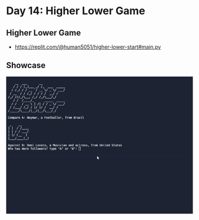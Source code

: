 # Day 14: Higher Lower Game

## Higher Lower Game

- https://replit.com/@human5051/higher-lower-start#main.py

## Showcase

![higherlower](higher_lower.gif)

